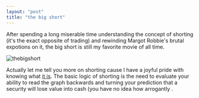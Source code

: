 ```yaml
---
layout: "post"
title: "the big short"
---
```


After spending a long miserable time understanding the concept of shorting (it's the exact opposite of trading) and rewinding Margot Robbie's brutal expotions on it, the big short is still my favorite movie of all time.

![thebigshort](/myblog/images/christian.jpg)

Actually let me tell you more on shorting cause I have a joyful pride with knowing what [it is][shorting]. The basic logic of shorting is the need to evaluate your ability to read the graph backwards and turning your prediction that a security will lose value into cash (you have no idea how arrogantly .




















[shorting]: https://en.wikipedia.org/wiki/Short_(finance)